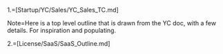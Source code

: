 1.=[Startup/YC/Sales/YC_Sales_TC.md]

Note=Here is a top level outline that is drawn from the YC doc, with a few details. For inspiration and populating.

2.=[License/SaaS/SaaS_Outline.md]